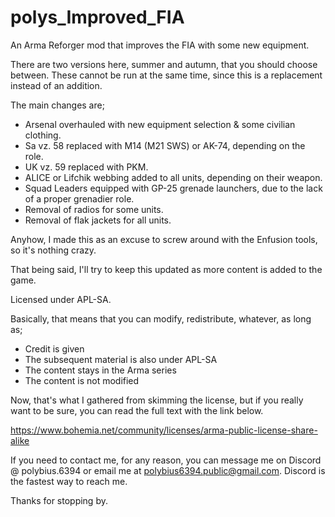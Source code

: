 # polys_Improved_FIA
An Arma Reforger mod that improves the FIA with some new equipment.

There are two versions here, summer and autumn, that you should choose between. These cannot be run at the same time, since this is a replacement instead of an addition.


The main changes are;

- Arsenal overhauled with new equipment selection & some civilian clothing.
- Sa vz. 58 replaced with M14 (M21 SWS) or AK-74, depending on the role.
- UK vz. 59 replaced with PKM.
- ALICE or Lifchik webbing added to all units, depending on their weapon.
- Squad Leaders equipped with GP-25 grenade launchers, due to the lack of a proper grenadier role.
- Removal of radios for some units.
- Removal of flak jackets for all units.



Anyhow, I made this as an excuse to screw around with the Enfusion tools, so it's nothing crazy.

That being said, I'll try to keep this updated as more content is added to the game.


Licensed under APL-SA.

Basically, that means that you can modify, redistribute, whatever, as long as;
- Credit is given
- The subsequent material is also under APL-SA
- The content stays in the Arma series
- The content is not modified


Now, that's what I gathered from skimming the license, but if you really want to be sure, you can read the full text with the link below.

https://www.bohemia.net/community/licenses/arma-public-license-share-alike


If you need to contact me, for any reason, you can message me on Discord @ polybius.6394 or email me at polybius6394.public@gmail.com. Discord is the fastest way to reach me.


Thanks for stopping by.

